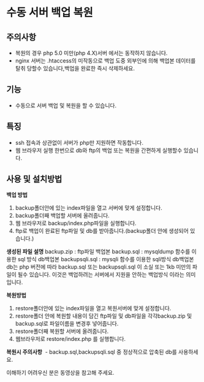 수동 서버 백업 복원
=======
## 주의사항 ##
 - 복원의 경우 php 5.0 미만(php 4.X)서버 에서는 동작하지 않습니다.
 - nginx 서버는 .htaccess의 미작동으로 백업 도중 외부인에 의해 백업본 데이터를 탈취 당할수 있습니다,백업을 완료한 즉시 삭제하세요.
## 기능 ##
 - 수동으로 서버 백업 및 복원을 할 수 있습니다.
## 특징 ##
 -  ssh 접속과 상관없이 서버가 php만 지원하면 작동합니다.
 - 웹 브라우저 실행 한번으로 db와 ftp의 백업 또는 복원을 간편하게 실행할수 있습니다.
## 사용 및 설치방법 ##
**백업 방법**
 1. backup폴더안에 있는 index파일을 열고 서버에 맞게 설정합니다.
 2. backup폴더째 백업할 서버에 올려줍니다.
 3.  웹 브라우저로 backup/index.php파일을 실행합니다.
 4. ftp로 백업이 완료된 ftp파일 및 db를 받아줍니다.(backup폴더 안에 생성되어 있습니다.)

**생성된 파일 설명**
backup.zip : ftp파일 백업본
backup.sql : mysqldump 함수를 이용한 sql 방식 db백업본
backupsqli.sql : mysqli 함수를 이용한 sqli방식 db백업본
db는 php 버전에 따라 backup.sql 또는 backupsqli.sql 이 소실 또는 1kb 미만의 파일이 될수 있습니다.
이것은 백업하려는 서버에서 지원을 안하는 백업방식 이라는 의미입니다.

**복원방법**
 1. restore폴더안에 있는 index파일을 열고 복원서버에 맞게 설정합니다.
 2. restore폴더 안에 복원할 내용이 담긴 ftp파일 및 db파일을 각각backup.zip 및 backup.sql로 파일이름을 변경후 넣어줍니다.  
 3. restore폴더째 복원할 서버에 올려줍니다.
 4. 웹브라우저로 restore/index.php 를 실행합니다.
 
**복원시 주의사항**
 - backup.sql,backupsqli.sql 중 정상적으로 압축된 db를 사용하세요.

이해하기 어려우신 분은 동영상을 참고해 주세요.
